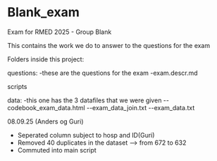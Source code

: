 # Blank_exam
Exam for RMED 2025 - Group Blank

This contains the work we do to answer to the questions for the exam

Folders inside this project:

questions:
-these are the questions for the exam
-exam.descr.md


scripts


data:
-this one has the 3 datafiles that we were given
--codebook_exam_data.html
--exam_data_join.txt
--exam_data.txt

08.09.25 (Anders og Guri)
- Seperated column subject to hosp and ID(Guri)
- Removed 40 duplicates in the dataset --> from 672 to 632
- Commuted into main script